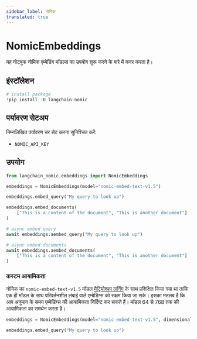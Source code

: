 ```yaml
---
sidebar_label: नोमिक
translated: true
---
```


# NomicEmbeddings

यह नोटबुक नोमिक एम्बेडिंग मॉडल्स का उपयोग शुरू करने के बारे में कवर करता है।

## इंस्टॉलेशन

```python
# install package
!pip install -U langchain-nomic
```

## पर्यावरण सेटअप

निम्नलिखित पर्यावरण चर सेट करना सुनिश्चित करें:

- `NOMIC_API_KEY`

## उपयोग

```python
from langchain_nomic.embeddings import NomicEmbeddings

embeddings = NomicEmbeddings(model="nomic-embed-text-v1.5")
```

```python
embeddings.embed_query("My query to look up")
```

```python
embeddings.embed_documents(
    ["This is a content of the document", "This is another document"]
)
```

```python
# async embed query
await embeddings.aembed_query("My query to look up")
```

```python
# async embed documents
await embeddings.aembed_documents(
    ["This is a content of the document", "This is another document"]
)
```

### कस्टम आयामिकता

नोमिक का `nomic-embed-text-v1.5` मॉडल [मैट्रियोश्का लर्निंग](https://blog.nomic.ai/posts/nomic-embed-matryoshka) के साथ प्रशिक्षित किया गया था ताकि एक ही मॉडल के साथ परिवर्तनशील लंबाई वाले एम्बेडिंग्स को सक्षम किया जा सके। इसका मतलब है कि आप अनुमान के समय एम्बेडिंग्स की आयामिकता निर्दिष्ट कर सकते हैं। मॉडल 64 से 768 तक की आयामिकता का समर्थन करता है।

```python
embeddings = NomicEmbeddings(model="nomic-embed-text-v1.5", dimensionality=256)

embeddings.embed_query("My query to look up")
```
